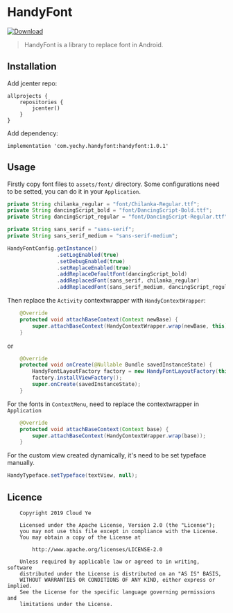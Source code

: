 # HandyFont
>

[ ![Download](https://api.bintray.com/packages/houtengzhi/maven/HandyFont/images/download.svg) ](https://bintray.com/houtengzhi/maven/HandyFont/_latestVersion)

> HandyFont is a library to replace font in Android.

## Installation

Add jcenter repo:

```
allprojects {
    repositories {
        jcenter()
    }
}
```

Add dependency:

```
implementation 'com.yechy.handyfont:handyfont:1.0.1'
```

## Usage

Firstly copy font files to ```assets/font/``` directory. Some configurations need to be setted, you can do it in your ```Application```. 

```java
private String chilanka_regular = "font/Chilanka-Regular.ttf";
private String dancingScript_bold = "font/DancingScript-Bold.ttf";
private String dancingScript_regular = "font/DancingScript-Regular.ttf";

private String sans_serif = "sans-serif";
private String sans_serif_medium = "sans-serif-medium";

HandyFontConfig.getInstance()
                .setLogEnabled(true)
                .setDebugEnabled(true)
                .setReplaceEnabled(true)
                .addReplaceDefaultFont(dancingScript_bold)
                .addReplacedFont(sans_serif, chilanka_regular)
                .addReplacedFont(sans_serif_medium, dancingScript_regular);
```

Then replace the ```Activity``` contextwrapper with ```HandyContextWrapper```:

```java
    @Override
    protected void attachBaseContext(Context newBase) {
        super.attachBaseContext(HandyContextWrapper.wrap(newBase, this));
    }
```

or

```Java
    @Override
    protected void onCreate(@Nullable Bundle savedInstanceState) {
        HandyFontLayoutFactory factory = new HandyFontLayoutFactory(this);
        factory.installViewFactory();
        super.onCreate(savedInstanceState);
    }
```
For the fonts in ```ContextMenu```, need to replace the contextwrapper in ```Application```

```java
    @Override
    protected void attachBaseContext(Context base) {
        super.attachBaseContext(HandyContextWrapper.wrap(base));
    }
```
For the custom view created dynamically, it's need to be set typeface manually.

```java
HandyTypeface.setTypeface(textView, null);
```


## Licence
```
    Copyright 2019 Cloud Ye
    
    Licensed under the Apache License, Version 2.0 (the "License");
    you may not use this file except in compliance with the License.
    You may obtain a copy of the License at
    
        http://www.apache.org/licenses/LICENSE-2.0
    
    Unless required by applicable law or agreed to in writing, software
    distributed under the License is distributed on an "AS IS" BASIS,
    WITHOUT WARRANTIES OR CONDITIONS OF ANY KIND, either express or implied.
    See the License for the specific language governing permissions and
    limitations under the License.
```